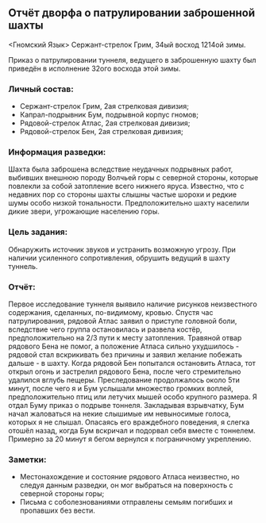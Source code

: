 ## Отчёт дворфа о патрулировании заброшенной шахты
<Гномский Язык>
Сержант-стрелок Грим, 34ый восход 1214ой зимы.

Приказ о патрулировании туннеля, ведущего в заброшенную шахту был приведён в исполнение 32ого восхода этой зимы.

### Личный состав:
* Сержант-стрелок Грим, 2ая стрелковая дивизия;
* Капрал-подрывник Бум, подрывной корпус гномов;
* Рядовой-стрелок Атлас, 2ая стрелковая дивизия;
* Рядовой-стрелок Бен, 2ая стрелковая дивизия;

### Информация разведки:
Шахта была заброшена вследствие неудачных подрывных работ, выбивших внешнюю породу Волчьей горы с северной стороны, которые повлекли за собой затопление всего нижнего яруса. Известно, что с недавних пор со стороны шахты слышны частые шорохи и редкие шумы особо низкой тональности. Предположительно шахту населили дикие звери, угрожающие населению горы.

### Цель задания:
Обнаружить источник звуков и устранить возможную угрозу. При наличии усиленного сопротивления, обрушить ведущий в шахту туннель.

### Отчёт:
Первое исследование туннеля выявило наличие рисунков неизвестного содержания, сделанных, по-видимому, кровью. Спустя час патрулирования, рядовой Атлас заявил о приступе головной боли, вследствие чего группа остановилась и развела костёр, предположительно на 2/3 пути к месту затопления. Травяной отвар рядового Бена не помог, а положение Атласа сильно ухудшилось - рядовой стал вскрикивать без причины и заявил желание побежать дальше - в шахту. Когда рядовой Бен попытался остановить Атласа, тот открыл огонь и застрелил рядового Бена, после чего стремительно удалился вглубь пещеры. Преследование продолжалось около 5ти минут, после чего я и Бум услышали множество громких воплей, предположительно птиц или летучих мышей особо крупного размера. Я отдал Буму приказ о подрыве тоннеля. Закладывая взрывчатку, Бум начал жаловаться на некие слышимые им невыносимые голоса, которых я не слышал. Опасаясь его враждебного поведения, я слегка отошёл назад, когда Бум вскричал и подорвал себя вместе с тоннелем. Примерно за 20 минут я бегом вернулся к пограничному укреплению.

### Заметки:
* Местонахождение и состояние рядового Атласа неизвестно, но следуя данным разведки, он мог выбраться на поверхность с северной стороны горы;
* Письма с соболезнованиями отправлены семьям погибших и пропавших без вести.
